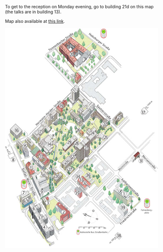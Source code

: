 <html> 
<body>
To get to the reception on Monday evening, go to building 21d on this map (the talks are in building 13).

Map also available at <a href="https://uni-freiburg.de/universitaet/universitaet-im-ueberblick/kontakt-und-wegweiser/lageplaene/institutsviertel/">this link</a>.

  <center> 
     <p>
       <img align="center" width="800" src="institutsviertelnord-580-070119-2.jpg" >
     </p>
  </center>

</body>
</html>

